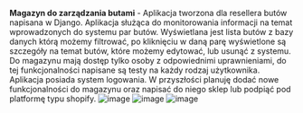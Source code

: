 **Magazyn do zarządzania butami** - Aplikacja tworzona dla resellera butów napisana w Django. Aplikacja służąca do monitorowania informacji na temat wprowadzonych do systemu par butów. Wyświetlana jest lista butów z bazy danych którą możemy filtrować, po kliknięciu w daną parę wyświetlone są szczegóły na temat butów, które możemy edytować, lub usunąć z systemu. Do magazynu mają dostęp tylko osoby z odpowiednimi uprawnieniami, do tej funkcjonalności napisane są testy na każdy rodzaj użytkownika. Aplikacja posiada system logowania. W przyszłości planuję dodać nowe funkcjonalności do magazynu oraz napisać do niego sklep lub podpiąć pod platformę typu shopify.
![image](https://user-images.githubusercontent.com/48210346/110349273-d7130480-8032-11eb-85fc-cedbec08a726.png)
![image](https://user-images.githubusercontent.com/48210346/110349320-e85c1100-8032-11eb-8062-1a25e5f74120.png)
![image](https://user-images.githubusercontent.com/48210346/110349555-1a6d7300-8033-11eb-9de7-1f70b0ce1219.png)
